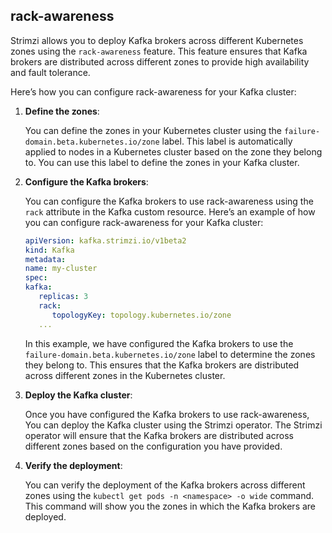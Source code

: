 

rack-awareness
----------------------------

   Strimzi allows you to deploy Kafka brokers across different Kubernetes zones using the `rack-awareness` feature. 
   This feature ensures that Kafka brokers are distributed across different zones to provide high availability and fault tolerance.

   Here’s how you can configure rack-awareness for your Kafka cluster:

1. **Define the zones**:

   You can define the zones in your Kubernetes cluster using the `failure-domain.beta.kubernetes.io/zone` label. 
   This label is automatically applied to nodes in a Kubernetes cluster based on the zone they belong to. 
   You can use this label to define the zones in your Kafka cluster.

2. **Configure the Kafka brokers**:

    You can configure the Kafka brokers to use rack-awareness using the `rack` attribute in the Kafka custom resource. 
    Here’s an example of how you can configure rack-awareness for your Kafka cluster:
    
   ```yaml
   apiVersion: kafka.strimzi.io/v1beta2
   kind: Kafka
   metadata:
   name: my-cluster
   spec:
   kafka:
      replicas: 3
      rack:
         topologyKey: topology.kubernetes.io/zone
      ...
   ```
    
   In this example, we have configured the Kafka brokers to use the `failure-domain.beta.kubernetes.io/zone` label to determine the zones they belong to. 
   This ensures that the Kafka brokers are distributed across different zones in the Kubernetes cluster.

3. **Deploy the Kafka cluster**:

   Once you have configured the Kafka brokers to use rack-awareness, 
   You can deploy the Kafka cluster using the Strimzi operator. 
   The Strimzi operator will ensure that the Kafka brokers are distributed across different zones based on the configuration you have provided.

4. **Verify the deployment**:
   
   You can verify the deployment of the Kafka brokers across different zones using the `kubectl get pods -n <namespace> -o wide` command. 
   This command will show you the zones in which the Kafka brokers are deployed.



